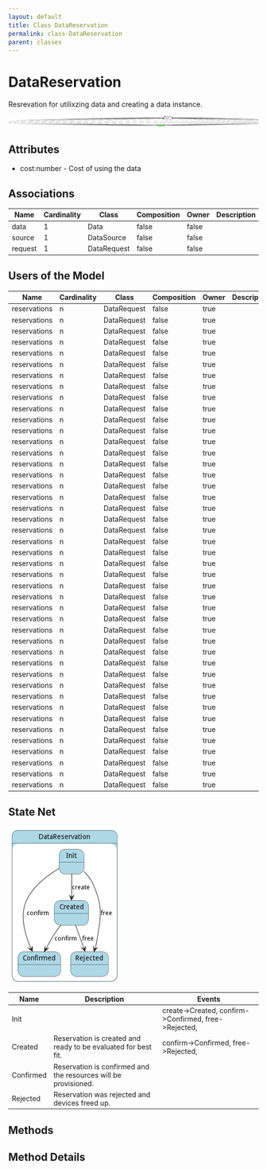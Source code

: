 ```yaml
---
layout: default
title: Class DataReservation
permalink: class-DataReservation
parent: classes
---
```


# DataReservation

Resrevation for utilixzing data and creating a data instance.

![Logical Diagram](./logical.png)

## Attributes

* cost:number - Cost of using the data


## Associations

| Name | Cardinality | Class | Composition | Owner | Description |
| --- | --- | --- | --- | --- | --- |
| data | 1 | Data | false | false |  |
| source | 1 | DataSource | false | false |  |
| request | 1 | DataRequest | false | false |  |


## Users of the Model

| Name | Cardinality | Class | Composition | Owner | Description |
| --- | --- | --- | --- | --- | --- |
| reservations | n | DataRequest | false | true |  |
| reservations | n | DataRequest | false | true |  |
| reservations | n | DataRequest | false | true |  |
| reservations | n | DataRequest | false | true |  |
| reservations | n | DataRequest | false | true |  |
| reservations | n | DataRequest | false | true |  |
| reservations | n | DataRequest | false | true |  |
| reservations | n | DataRequest | false | true |  |
| reservations | n | DataRequest | false | true |  |
| reservations | n | DataRequest | false | true |  |
| reservations | n | DataRequest | false | true |  |
| reservations | n | DataRequest | false | true |  |
| reservations | n | DataRequest | false | true |  |
| reservations | n | DataRequest | false | true |  |
| reservations | n | DataRequest | false | true |  |
| reservations | n | DataRequest | false | true |  |
| reservations | n | DataRequest | false | true |  |
| reservations | n | DataRequest | false | true |  |
| reservations | n | DataRequest | false | true |  |
| reservations | n | DataRequest | false | true |  |
| reservations | n | DataRequest | false | true |  |
| reservations | n | DataRequest | false | true |  |
| reservations | n | DataRequest | false | true |  |
| reservations | n | DataRequest | false | true |  |
| reservations | n | DataRequest | false | true |  |
| reservations | n | DataRequest | false | true |  |
| reservations | n | DataRequest | false | true |  |
| reservations | n | DataRequest | false | true |  |
| reservations | n | DataRequest | false | true |  |
| reservations | n | DataRequest | false | true |  |
| reservations | n | DataRequest | false | true |  |
| reservations | n | DataRequest | false | true |  |
| reservations | n | DataRequest | false | true |  |
| reservations | n | DataRequest | false | true |  |
| reservations | n | DataRequest | false | true |  |
| reservations | n | DataRequest | false | true |  |
| reservations | n | DataRequest | false | true |  |
| reservations | n | DataRequest | false | true |  |
| reservations | n | DataRequest | false | true |  |
| reservations | n | DataRequest | false | true |  |
| reservations | n | DataRequest | false | true |  |
| reservations | n | DataRequest | false | true |  |
| reservations | n | DataRequest | false | true |  |
| reservations | n | DataRequest | false | true |  |



## State Net
![State Net Diagram](./statenet.png)

| Name | Description | Events |
| --- | --- | --- |
| Init |  | create-&gt;Created, confirm-&gt;Confirmed, free-&gt;Rejected,  |
| Created | Reservation is created and ready to be evaluated for best fit. | confirm-&gt;Confirmed, free-&gt;Rejected,  |
| Confirmed | Reservation is confirmed and the resources will be provisioned. |  |
| Rejected | Reservation was rejected and devices freed up. |  |



## Methods


<h2>Method Details</h2>
    

